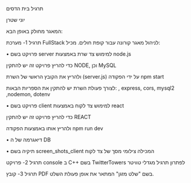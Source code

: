 תרגיל בית הדסים

יוני שטרן

המאגר מחולק באופן הבא:

תרגיל 1- מערכת FullStack לניהול מאגר קורונה עבור קופת חולים. מכיל:

•	פרויקט בשם server למימוש צד שרת באמצעות node.js 

כדי להריץ פרויקט זה יש להתקין NODE, וכן MySQL

ולהריץ את הקובץ הראשי של השרת (server.js) על ידי הפקודה npm start

לצורך פעולת השרת יש להתקין את הספריות הבאות:  , express, cors, mysql2 ,nodemon, dotenv

•	פרויקט בשם client למימוש צד לקוח באמצעות react 

כדי להריץ פרויקט זה יש להתקין REACT 

ולהריץ אותו באמצעות הפקודה npm run dev

•	דיאגרמה של ה DB 

•	תיקיה בשם screen_shots_client המכילה צילומי מסך של צד לקוח



תרגיל 2- פרויקט console  ב C++    בשם TwitterTowers לפתרון תרגיל מגדלי טוויטר

תרגיל 3- קובץ PDF  בשם "שלט מזגן" המתאר את אופן פעולת השלט.
